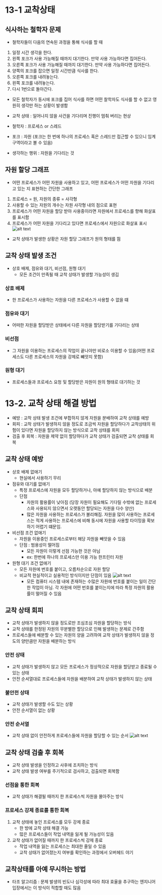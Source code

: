 # 13-1 교착상태
## 식사하는 철학자 문제
- 철학자들이 다음의 연속된 과정을 통해 식사를 할 때
1. 일정 시간 생각을 한다.
2. 왼쪽 포크가 사용 가능해질 때까지 대기한다. 만약 사용 가능하다면 집어든다.
3. 오른쪽 포크가 사용 가능해질 때까지 대기한다. 만약 사용 가능하다면 집어든다.
4. 양쪽의 포크를 잡으면 일정 시간만큼 식사를 한다.
5. 오른쪽 포크를 내려놓는다.
6. 왼쪽 포크를 내려놓는다.
7. 다시 1번으로 돌아간다.

- 모든 철학자가 동시에 포크를 집어 식사를 하면 어떤 찰학자도 식사를 할 수 없고 영원히 생각만 하는 상황이 발생함

- 교착 상태 : 일어나지 않을 사건을 기다리며 진행이 멈춰 버리는 현상
- 철학자 : 프로세스 or 스레드
- 포크 : 자원 (포크는 한 번에 하나의 프로세스 혹은 스레드만 접근할 수 있으니 임계 구역이라고 볼 수 있음)
- 생각하는 행위 : 자원을 기다리는 것

## 자원 할당 그래프
- 어떤 프로세스가 어떤 자원을 사용하고 있고, 어떤 프로세스가 어떤 자원을 기다리고 있는 지 표현하는 간단한 그래프

1. 프로세스 = 원, 자원의 종류 = 사각형
2. 사용할 수 있는 자원의 개수는 자원 사각형 내의 점으로 표현
3. 프로세스가 어떤 자원을 할당 받아 사용중이라면 자원에서 프로세스를 향해 화살표를 표시함
4. 프로세스가 어떤 자원을 기다리고 있다면 프로세스에서 자원으로 화살표 표시
![alt text](img/image15.png)

- 교착 상태가 발생한 상황은 자원 할당 그래프가 원의 형태를 띔

## 교착 상태 발생 조건
- 상호 배제, 점유와 대기, 비선점, 원형 대기
    - 모든 조건이 만족될 때 교착 상태가 발생할 가능성이 생김
### 상호 배제
- 한 프로세스가 사용하는 자원을 다른 프로세스가 사용할 수 없을 떄
### 점유와 대기
- 어떠한 자원을 할당받은 상태에서 다른 자원을 할당받기를 기다리는 상태
### 비선점
- 그 자원을 이용하는 프로세스의 작업이 끝나야만 비로소 이용할 수 있음(어떤 프로세스도 다른 프로세스의 자원을 강제로 뺴앗지 못함)
### 원형 대기
- 프로세스들과 프로세스 요청 및 할당받은 자원이 원의 형태로 대기하는 것

# 13-2. 교착 상태 해결 방법
- 예방 : 교착 상태 발생 조건에 부합하지 않게 자원을 분배하여 교착 상태를 예방
- 회피 : 교착 상태가 발생하지 않을 정도로 조금씩 자원을 할당하다가 교착상태의 위험이 있다면 자원을 할당하지 않는 방식으로 교착 상태를 회피
- 검출 후 회복 : 자원을 제약 없이 할당하다가 교착 상태가 검출되면 교착 상태를 회복

## 교착 상태 예방
- 상호 배제 없애기
    - 현실에서 사용하기 무리
- 점유와 대기를 없애기
    - 특정 프로세스에 자원을 모두 할당하거나, 아예 할당하지 않는 방식으로 배분
    - 단점
        - 자원의 활용률이 낮아짐 (당장 자원이 필요해도 기다릴 수밖에 없는 프로세스와 사용되지 않으면서 오랫동안 할당되는 자원을 다수 양산)
        - 많은 자원을 사용하는 프로세스가 불리해짐. 자원을 많이 사용하는 프로세스는 적게 사용하는 프로세스에 비해 동시에 자원을 사용할 타이밍을 확보하기 어렵기 떄문임.
- 비선점 조건 없애기
    - 자원을 이용중인 프로세스로부터 해당 자원을 빼앗을 수 있음
    - 단점 : 범용성이 떨어짐 
        - 모든 자원이 이렇게 선점 가능한 것은 아님
        - ex: 한번에 하나의 프로세스만 이용 가능 한프린터 자원
- 원형 대기 조건 없애기
    - 모든 자원에 번호를 붙이고, 오름차순으로 자원 할당
    - 비교적 현실적이고 실용적인 방식이지만 단점이 있음
    ![alt text](img/image16.png)
        - 모든 컴퓨터 시스템 내에 존재하는 수많은 자원에 번호를 붙이는 일이 간단한 작업이 아님. 각 자원에 어떤 번호를 붙이는지에 따라 특정 자원의 활용률이 떨어질 수 있음
## 교착 상태 회피
- 교착 상태가 발생하지 않을 정도로만 조심조심 자원을 할당하는 방식
- 교착 상태를 한정된 자원의 무분별한 할당으로 인해 발생하는 문제로 간주함
- 프로세스들에 배분할 수 있는 자원의 양을 고려하여 교착 상태가 발생하지 않을 정도의 양만큼만 자원을 배분하는 방식
### 안전 상태
- 교착 상태가 발생하지 않고 모든 프로세스가 정상적으로 자원을 할당받고 종료될 수 있는 상태
- 안전 순셔열대로 프로세스들에 자원을 배분하여 교착 상태가 발생하지 않는 상태

### 불안전 상태
- 교착 상태가 발생할 수도 있는 상황
- 안전 순서열이 없는 상황
 
### 안전 순서열
- 교착 상태 없이 안전하게 프로세스들에 자원을 할당할 수 있는 순서
![alt text](img/image17.png)

## 교착 상태 검출 후 회복
- 교착 상태 발생을 인정하고 사후에 조치하는 방식
- 교착 상태 발생 여부를 주기적으로 검사하고, 검출되면 회복함
### 선점을 통한 회복
- 교착 상태가 해결될 때까지 한 프로세스씩 자원을 몰아주는 방식
### 프로세스 강제 종료를 통한 회복
1. 교착 상태에 놓인 프로세스를 모두 강제 종료
    - 한 방에 교착 상태 해결 가능
    - 많은 프로세스들이 작업 내역을 잃게 될 가능성이 있음
2. 교착 상태가 없어질 때까지 한 프로세스씩 강제 종료
    - 작업 내역을 잃는 프로세스는 최대한 줄일 수 있음
    - 교착 상태가 없어졌는지 여부를 확인하는 과정에서 오버헤드 야기

## 교착상태를 아예 무시하는 방법
- 타조 알고리즘 : 문제 발생의 빈도나 심각성에 따라 최대 효율을 추구하는 엔지니어 입장에서는 이 방식이 적합할 때도 많음
